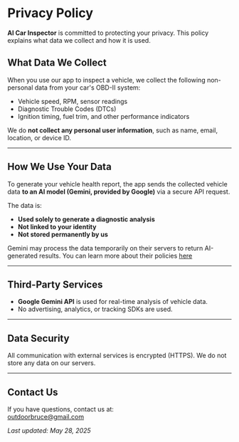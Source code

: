 # Privacy Policy

**AI Car Inspector** is committed to protecting your privacy. This policy explains what data we collect and how it is used.

## What Data We Collect

When you use our app to inspect a vehicle, we collect the following non-personal data from your car's OBD-II system:

- Vehicle speed, RPM, sensor readings
- Diagnostic Trouble Codes (DTCs)
- Ignition timing, fuel trim, and other performance indicators

We do **not collect any personal user information**, such as name, email, location, or device ID.

---

## How We Use Your Data

To generate your vehicle health report, the app sends the collected vehicle data **to an AI model (Gemini, provided by Google)** via a secure API request.

The data is:
- **Used solely to generate a diagnostic analysis**
- **Not linked to your identity**
- **Not stored permanently by us**

Gemini may process the data temporarily on their servers to return AI-generated results. You can learn more about their policies [here](https://policies.google.com/technologies/ai)

---

## Third-Party Services

- **Google Gemini API** is used for real-time analysis of vehicle data.
- No advertising, analytics, or tracking SDKs are used.

---

## Data Security

All communication with external services is encrypted (HTTPS). We do not store any data on our servers.

---

## Contact Us

If you have questions, contact us at:  
outdoorbruce@gmail.com

_Last updated: May 28, 2025_
